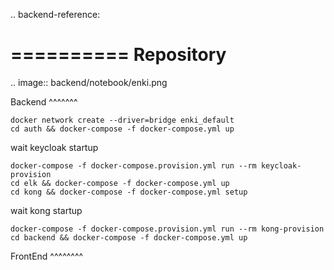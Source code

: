 .. backend-reference:

==========
Repository
==========

.. image:: backend/notebook/enki.png

Backend
^^^^^^^

```
docker network create --driver=bridge enki_default
cd auth && docker-compose -f docker-compose.yml up 
```
wait keycloak startup
``` 
docker-compose -f docker-compose.provision.yml run --rm keycloak-provision
cd elk && docker-compose -f docker-compose.yml up 
cd kong && docker-compose -f docker-compose.yml setup 
```
wait kong startup 
```
docker-compose -f docker-compose.provision.yml run --rm kong-provision
cd backend && docker-compose -f docker-compose.yml up
```

FrontEnd
^^^^^^^^

